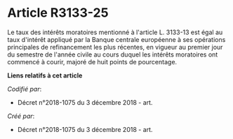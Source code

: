 # Article R3133-25

Le taux des intérêts moratoires mentionné à l'article L. 3133-13 est égal au taux d'intérêt appliqué par la Banque centrale
européenne à ses opérations principales de refinancement les plus récentes, en vigueur au premier jour du semestre de l'année
civile au cours duquel les intérêts moratoires ont commencé à courir, majoré de huit points de pourcentage.

**Liens relatifs à cet article**

_Codifié par_:

  - Décret n°2018-1075 du 3 décembre 2018 - art.

_Créé par_:

  - Décret n°2018-1075 du 3 décembre 2018 - art.
